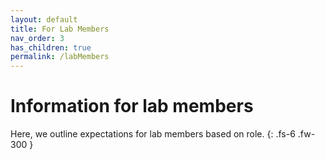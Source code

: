 ```yaml
---
layout: default
title: For Lab Members
nav_order: 3
has_children: true
permalink: /labMembers
---
```


# Information for lab members

Here, we outline expectations for lab members based on role. 
{: .fs-6 .fw-300 }
